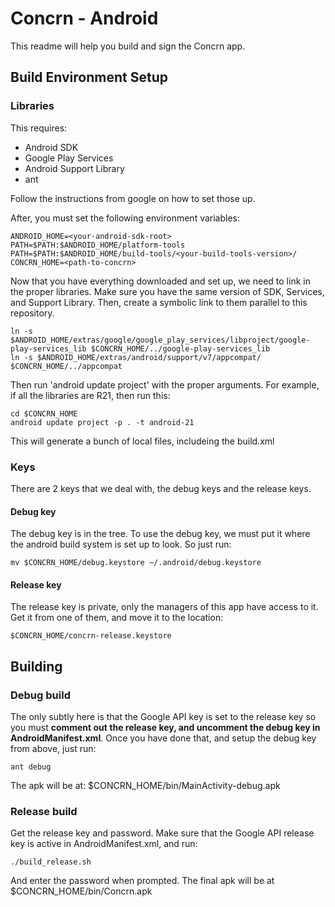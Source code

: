 # Concrn - Android
This readme will help you build and sign the Concrn app.

## Build Environment Setup

### Libraries

This requires:
 - Android SDK
 - Google Play Services
 - Android Support Library
 - ant

Follow the instructions from google on how to set those up.

After, you must set the following environment variables:
```
ANDROID_HOME=<your-android-sdk-root>
PATH=$PATH:$ANDROID_HOME/platform-tools
PATH=$PATH:$ANDROID_HOME/build-tools/<your-build-tools-version>/
CONCRN_HOME=<path-to-concrn>
```

Now that you have everything downloaded and set up, we need to link in the proper libraries.  Make sure you have the same version of SDK, Services, and Support Library.  Then, create a symbolic link to them parallel to this repository.
```
ln -s $ANDROID_HOME/extras/google/google_play_services/libproject/google-play-services_lib $CONCRN_HOME/../google-play-services_lib
ln -s $ANDROID_HOME/extras/android/support/v7/appcompat/ $CONCRN_HOME/../appcompat
```
Then run 'android update project' with the proper arguments.  For example, if all the libraries are R21, then run this:
```
cd $CONCRN_HOME
android update project -p . -t android-21
```
This will generate a bunch of local files, includeing the build.xml

### Keys

There are 2 keys that we deal with, the debug keys and the release keys.  

#### Debug key
The debug key is in the tree.  To use the debug key, we must put it where the android build system is set up to look.  So just run:
```
mv $CONCRN_HOME/debug.keystore ~/.android/debug.keystore
```

#### Release key
The release key is private, only the managers of this app have access to it.  Get it from one of them, and move it to the location:
```
$CONCRN_HOME/concrn-release.keystore
```

## Building

### Debug build

The only subtly here is that the Google API key is set to the release key so you must **comment out the release key, and uncomment the debug key in AndroidManifest.xml**.  Once you have done that, and setup the debug key from above, just run:

```
ant debug
```
The apk will be at: $CONCRN_HOME/bin/MainActivity-debug.apk

### Release build

Get the release key and password. Make sure that the Google API release key is active in AndroidManifest.xml, and run:
```
./build_release.sh
```
And enter the password when prompted.  The final apk will be at $CONCRN_HOME/bin/Concrn.apk

